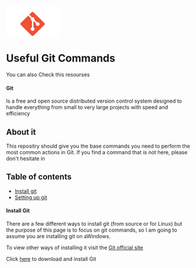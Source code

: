 ![Screenshot](screenshot1.png)


# Useful Git Commands
You can also Check this resourses 

#### Git

Is a free and open source distributed version control system designed to handle everything from small to very large projects with speed and efficiency

## About it
This repositry  should give you the base commands you need to perform the most common actions in Git. If you find a command that is not here, please don't hesitate in 
 
## Table of contents

* [Install git](#install-git)
* [Setting up git](#setting-up-git)




#### Install Git

There are a few different ways to install git (from source or for Linux) but the purpose of this page is to focus on git commands, so I am going to assume you are installing git on aWindows.

To view other ways of installing it visit the [Git official site](http://git-scm.com/book/en/Getting-Started-Installing-Git)

Click [here](https://git-scm.com/downloads) to download and install Git
